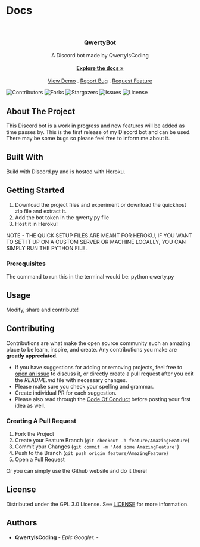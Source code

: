 # Docs
<br/>
<p align="center">
  <a href="https://github.com/QwertyIsCoding/QwertyBot">

  </a>

  <h3 align="center">QwertyBot</h3>

  <p align="center">
    A Discord bot made by QwertyIsCoding
    <br/>
    <br/>
    <a href="https://qwertyiscoding.github.io/QwertyBot/"><strong>Explore the docs »</strong></a>
    <br/>
    <br/>
    <a href="https://qwertybot.netlify.app">View Demo</a>
    .
    <a href="https://github.com/QwertyIsCoding/QwertyBot/issues">Report Bug</a>
    .
    <a href="https://github.com/QwertyIsCoding/QwertyBot/issues">Request Feature</a>
  </p>
</p>

![Contributors](https://img.shields.io/github/contributors/QwertyIsCoding/QwertyBot?color=dark-green) ![Forks](https://img.shields.io/github/forks/QwertyIsCoding/QwertyBot?style=social) ![Stargazers](https://img.shields.io/github/stars/QwertyIsCoding/QwertyBot?style=social) ![Issues](https://img.shields.io/github/issues/QwertyIsCoding/QwertyBot) ![License](https://img.shields.io/github/license/QwertyIsCoding/QwertyBot) 

## About The Project
This Discord bot is a work in progress and new features will be added as time passes by. This is the first release of my Discord bot and can be used. There may be some bugs so please feel free to inform me about it.

## Built With

Build with Discord.py and is hosted with Heroku.

## Getting Started

1. Download the project files and experiment or download the quickhost zip file and extract it. 
2. Add the bot token in the qwerty.py file
3. Host it in Heroku!

NOTE - THE QUICK SETUP FILES ARE MEANT FOR HEROKU, IF YOU WANT TO SET IT UP ON A CUSTOM SERVER OR MACHINE LOCALLY, YOU CAN SIMPLY RUN THE PYTHON FILE.

### Prerequisites

The command to run this in the terminal would be:
python qwerty.py

## Usage

Modify, share and contribute!

## Contributing

Contributions are what make the open source community such an amazing place to be learn, inspire, and create. Any contributions you make are **greatly appreciated**.
* If you have suggestions for adding or removing projects, feel free to [open an issue](https://github.com/QwertyIsCoding/QwertyBot/issues/new) to discuss it, or directly create a pull request after you edit the *README.md* file with necessary changes.
* Please make sure you check your spelling and grammar.
* Create individual PR for each suggestion.
* Please also read through the [Code Of Conduct](https://github.com/QwertyIsCoding/QwertyBot/blob/main/CODE_OF_CONDUCT.md) before posting your first idea as well.

### Creating A Pull Request

1. Fork the Project
2. Create your Feature Branch (`git checkout -b feature/AmazingFeature`)
3. Commit your Changes (`git commit -m 'Add some AmazingFeature'`)
4. Push to the Branch (`git push origin feature/AmazingFeature`)
5. Open a Pull Request

Or you can simply use the Github website and do it there!

## License

Distributed under the GPL 3.0 License. See [LICENSE](https://github.com/QwertyIsCoding/QwertyBot/blob/main/LICENSE) for more information.

## Authors

* **QwertyIsCoding** - *Epic Googler.* - [](https://github.com/QwertyIsCoding/) 



